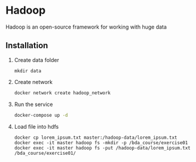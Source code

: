 # Hadoop
Hadoop is an open-source framework for working with huge data

## Installation

1. Create data folder
   ```
   mkdir data
   ```

1. Create network
   ``` bash
   docker network create hadoop_network
   ```

1. Run the service
   ``` bash
   docker-compose up -d
   ```

1. Load file into hdfs
   ```
   docker cp lorem_ipsum.txt master:/hadoop-data/lorem_ipsum.txt
   docker exec -it master hadoop fs -mkdir -p /bda_course/exercise01
   docker exec -it master hadoop fs -put /hadoop-data/lorem_ipsum.txt /bda_course/exercise01/
   ```